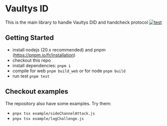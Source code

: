 # Vaultys ID
This is the main library to handle Vaultys DID and handcheck protocol
[![test](https://github.com/vaultys/vaultysid/actions/workflows/test.yml/badge.svg)](https://github.com/vaultys/vaultysid/actions/workflows/test.yml)

## Getting Started
- install nodejs (20.x recommended) and pnpm (https://pnpm.io/fr/installation)
- checkout this repo
- install dependencies: `pnpm i`
- compile for web `pnpm build_web` or for node `pnpm build`
- run test `pnpm test`

## Checkout examples
The repository also have some examples. Try them:
- `pnpx tsx example/sideChannelAttack.js`
- `pnpx tsx example/logChallenge.js`
